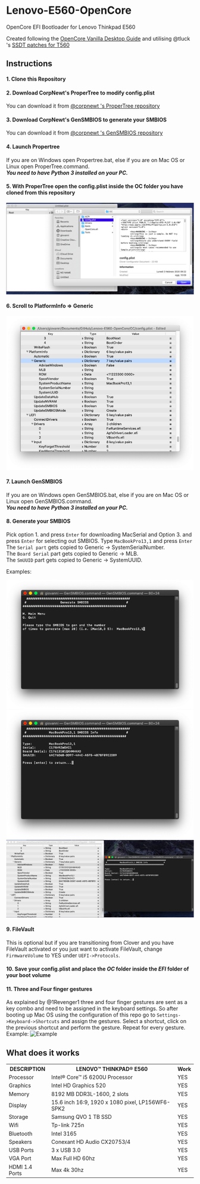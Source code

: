 # Lenovo-E560-OpenCore
OpenCore EFI Bootloader for Lenovo Thinkpad E560

Created following the [OpenCore Vanilla Desktop Guide](https://khronokernel-2.gitbook.io/opencore-vanilla-desktop-guide/) and utilising @tluck 's [SSDT patches for T560](https://github.com/tluck/Lenovo-T460-Clover/tree/master/DSDT.T560)

## Instructions
#### 1. Clone this Repository
#### 2. Download CorpNewt's ProperTree to modify config.plist
You can download it from [@corpnewt 's ProperTree repository](https://github.com/corpnewt/ProperTree)
#### 3. Download CorpNewt's GenSMBIOS to generate your SMBIOS
You can download it from [@corpnewt 's GenSMBIOS repository](https://github.com/corpnewt/ProperTree)
#### 4. Launch Propertree
If you are on Windows open Propertree.bat, else if you are on Mac OS or Linux open ProperTree.command.<br>
***You need to have Python 3 installed on your PC.***
#### 5. With ProperTree open the config.plist inside the OC folder you have cloned from this repository
![Opening the config.plist from ProperTree](./screenshot/Screenshot_1.png)
#### 6. Scroll to PlatformInfo => Generic
![PlatformInfo => Generic portion](./screenshot/screenshot_2.png)
#### 7. Launch GenSMBIOS
If you are on Windows open GenSMBIOS.bat, else if you are on Mac OS or Linux open GenSMBIOS.command.<br>
***You need to have Python 3 installed on your PC.***
#### 8. Generate your SMBIOS
Pick option 1. and press `Enter` for downloading MacSerial and Option 3. and press `Enter` for selecting out SMBIOS. Type `MacBookPro13,1` and press `Enter`<br>
The `Serial part` gets copied to Generic -> SystemSerialNumber.<br>
The `Board Serial` part gets copied to Generic -> MLB.<br>
The `SmUUID` part gets copied to Generic -> SystemUUID.<br>

Examples:

![Example](./screenshot/Screenshot_3.png)
![Example](./screenshot/Screenshot_4.png)
![Example](./screenshot/Screenshot_5.png)

#### 9. FileVault
This is optional but if you are transitioning from Clover and you have FileVault activated or you just want to activate FileVault, change `FirmwareVolume` to YES under `UEFI->Protocols`.

#### 10. Save your config.plist and place the *OC* folder inside the *EFI* folder of your boot volume

#### 11. Three and Four finger gestures
As explained by @1Revenger1 three and four finger gestures are sent as a key combo and need to be assigned in the keyboard settings.
So after booting up Mac OS using the configuration of this repo go to `Settings->Keyboard->Shortcuts` and assign the gestures.
Select a shortcut, click on the previous shortcut and perform the gesture. Repeat for every gesture.
Example:
![Example](.screenshot/Recording1.gif)

## What does it works

<table>
<tr>
  <th>DESCRIPTION</th>
  <th>LENOVO™ THINKPAD® E560</th>
  <th>Work</th>
</tr>
<tr>
  <td>Processor</td>
  <td>Intel® Core™ i5 6200U Processor</td>
  <td>YES</td>
</tr>
<tr>
  <td>Graphics</td>
  <td>Intel HD Graphics 520</td>
  <td>YES</td>
</tr>
<tr>
  <td>Memory</td>
  <td>8192 MB DDR3L-1600, 2 slots</td>
  <td>YES</td>
</tr>
<tr>
  <td>Display</td>
  <td>15.6 inch 16:9, 1920 x 1080 pixel, LP156WF6-SPK2</td>
  <td>YES</td>
</tr>
<tr>
  <td>Storage</td>
  <td>Samsung QVO 1 TB SSD</td>
  <td>YES</td>
</tr>
<tr>
  <td>Wifi</td>
  <td>Tp-link 725n</td>
  <td>YES</td>
</tr>
<tr>
  <td>Bluetooth</td>
  <td>Intel 3165</td>
  <td>YES</td>
</tr>
<tr>
  <td>Speakers</td>
  <td>Conexant HD Audio CX20753/4</td>
  <td>YES</td>
</tr>
<tr>
  <td>USB Ports</td>
  <td>3 x USB 3.0</td>
  <td>YES</td>
</tr>
<tr>
  <td>VGA Port</td>
  <td>Max Full HD 60hz</td>
  <td>YES</td>
</tr>
<tr>
  <td>HDMI 1.4 Ports</td>
  <td>Max 4k 30hz</td>
  <td>YES</td>
</tr>
</table>
